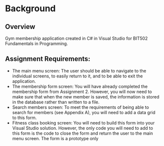 # Background
## Overview
Gym membership application created in C# in Visual Studio for BIT502 Fundamentals in Programming.
## Assignment Requirements:
- The main menu screen: The user should be able to navigate to the individual screens, to easily return to it, and to be able to exit the application.
 - The membership form screen: You will have already completed the membership form from Assignment 2. However, you will now need to make sure that when the new member is saved, the information is stored in the database rather than written to a file.	
- Search members screen: To meet the requirements of being able to search for members (see Appendix A), you will need to add a data grid to this form.
- Fitness class booking screen: You will need to build this form into your Visual Studio solution. However, the only code you will need to add to this form is the code to close the form and return the user to the main menu screen. The form is a prototype only
